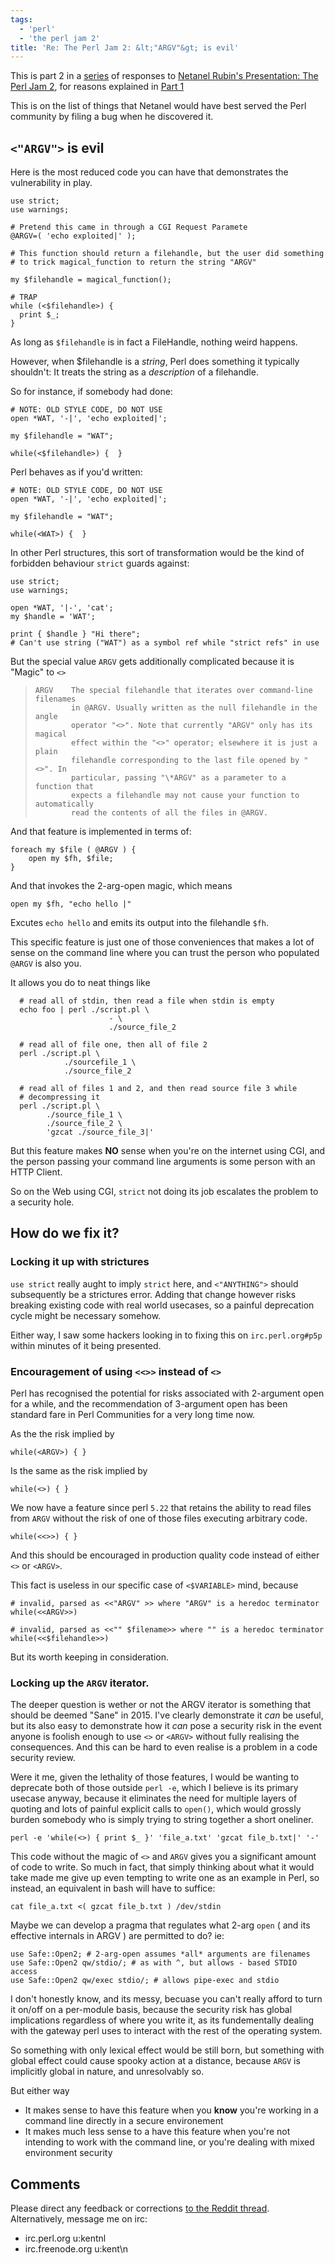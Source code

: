 ```yaml
---
tags:
  - 'perl'
  - 'the perl jam 2'
title: 'Re: The Perl Jam 2: &lt;"ARGV"&gt; is evil'
---
```


This is part 2 in a [series](/blog/tag/the-perl-jam-2) of responses to
[Netanel Rubin's Presentation: The Perl Jam 2](https://www.youtube.com/watch?v=eH_u3C2WwQ0),
for reasons explained in [Part 1](/blog/2015/12/31/re-the-perl-jam-2-cgi-sucks/)

This is on the list of things that Netanel would have best served the Perl
community by filing a bug when he discovered it.

## `<"ARGV">` is evil

Here is the most reduced code you can have that demonstrates the
vulnerability in play.

    use strict;
    use warnings;

    # Pretend this came in through a CGI Request Paramete
    @ARGV=( 'echo exploited|' );

    # This function should return a filehandle, but the user did something
    # to trick magical_function to return the string "ARGV"

    my $filehandle = magical_function();

    # TRAP
    while (<$filehandle>) {
      print $_;
    }

As long as `$filehandle` is in fact a FileHandle, nothing weird happens.

However, when $filehandle is a *string*, Perl does something it typically
shouldn't: It treats the string as a *description* of a filehandle.

So for instance, if somebody had done:

    # NOTE: OLD STYLE CODE, DO NOT USE
    open *WAT, '-|', 'echo exploited|';

    my $filehandle = "WAT";

    while(<$filehandle>) {  }

Perl behaves as if you'd written:

    # NOTE: OLD STYLE CODE, DO NOT USE
    open *WAT, '-|', 'echo exploited|';

    my $filehandle = "WAT";

    while(<WAT>) {  }

In other Perl structures, this sort of transformation would be the kind of
forbidden behaviour `strict` guards against:

    use strict;
    use warnings;

    open *WAT, '|-', 'cat';
    my $handle = 'WAT';

    print { $handle } "Hi there";
    # Can't use string ("WAT") as a symbol ref while "strict refs" in use

But the special value `ARGV` gets additionally complicated because it is
"Magic" to `<>`

>     ARGV    The special filehandle that iterates over command-line filenames
>             in @ARGV. Usually written as the null filehandle in the angle
>             operator "<>". Note that currently "ARGV" only has its magical
>             effect within the "<>" operator; elsewhere it is just a plain
>             filehandle corresponding to the last file opened by "<>". In
>             particular, passing "\*ARGV" as a parameter to a function that
>             expects a filehandle may not cause your function to automatically
>             read the contents of all the files in @ARGV.

And that feature is implemented in terms of:

    foreach my $file ( @ARGV ) {
        open my $fh, $file;
    }

And that invokes the 2-arg-open magic, which means

    open my $fh, "echo hello |"

Excutes `echo hello` and emits its output into the filehandle `$fh`.

This specific feature is just one of those conveniences that makes a lot of
sense on the command line where you can trust the person who populated
`@ARGV` is also you.

It allows you do to neat things like

      # read all of stdin, then read a file when stdin is empty
      echo foo | perl ./script.pl \
                          - \
                          ./source_file_2

      # read all of file one, then all of file 2
      perl ./script.pl \
                ./sourcefile_1 \
                ./source_file_2

      # read all of files 1 and 2, and then read source file 3 while
      # decompressing it
      perl ./script.pl \
            ./source_file_1 \
            ./source_file_2 \
            'gzcat ./source_file_3|'

But this feature makes **NO** sense when you're on the internet using CGI, and the person passing your command line arguments is some person with an HTTP Client.

So on the Web using CGI, `strict` not doing its job escalates the problem to a security hole.

## How do we fix it?

### Locking it up with strictures

`use strict` really aught to imply `strict` here, and `<"ANYTHING">` should subsequently be a strictures error. Adding that change however risks
breaking existing code with real world usecases, so a painful deprecation cycle might be necessary somehow.

Either way, I saw some hackers looking in to fixing this on `irc.perl.org#p5p` within minutes of it being presented.

### Encouragement of using `<<>>` instead of `<>`

Perl has recognised the potential for risks associated with 2-argument open for a while,
and the recommendation of 3-argument open has been standard fare in Perl Communities for a very long time now.

As the the risk implied by

    while(<ARGV>) { }

Is the same as the risk implied by

    while(<>) { }

We now have a feature since perl `5.22` that retains the ability to read files from `ARGV` without the risk
of one of those files executing arbitrary code.

    while(<<>>) { }

And this should be encouraged in production quality code instead of either `<>` or `<ARGV>`.

This fact is useless in our specific case of `<$VARIABLE>` mind, because

    # invalid, parsed as <<"ARGV" >> where "ARGV" is a heredoc terminator
    while(<<ARGV>>)

    # invalid, parsed as <<"" $filename>> where "" is a heredoc terminator
    while(<<$filehandle>>)

But its worth keeping in consideration.

### Locking up the `ARGV` iterator.

The deeper question is wether or not the ARGV iterator is something that should be deemed "Sane" in 2015.
I've clearly demonstrate it *can* be useful, but its also easy to demonstrate how it *can* pose a security
risk in the event anyone is foolish enough to use `<>` or `<ARGV>` without fully realising the consequences.
And this can be hard to even realise is a problem in a code security review.

Were it me, given the lethality of those features, I would be wanting to deprecate both of those outside `perl -e`,
which I believe is its primary usecase anyway, because it eliminates the need for multiple layers of quoting and lots
of painful explicit calls to `open()`, which would grossly burden somebody who is simply trying to string together a short oneliner.

    perl -e 'while(<>) { print $_ }' 'file_a.txt' 'gzcat file_b.txt|' '-'

This code without the magic of `<>` and `ARGV` gives you a significant amount of code to write.
So much in fact, that simply thinking about what it would take made me give up even tempting to write one as an example in Perl, so instead,
an equivalent in bash will have to suffice:

    cat file_a.txt <( gzcat file_b.txt ) /dev/stdin

Maybe we can develop a pragma that regulates what 2-arg `open` ( and its effective internals in ARGV ) are permitted to do?
ie:

    use Safe::Open2; # 2-arg-open assumes *all* arguments are filenames
    use Safe::Open2 qw/stdio/; # as with ^, but allows - based STDIO access
    use Safe::Open2 qw/exec stdio/; # allows pipe-exec and stdio

I don't honestly know, and its messy, becuase you can't really afford to turn it on/off on a per-module basis, because the security
risk has global implications regardless of where you write it, as its fundementally dealing with the gateway perl uses to interact with the rest
of the operating system.

So something with only lexical effect would be still born, but something with global effect could cause spooky action at a distance,
because `ARGV` is implicitly global in nature, and unresolvably so.

But either way

- It makes sense to have this feature when you **know** you're working in a command line directly in a secure environement
- It makes much less sense to a have this feature when you're not intending to work with the command line, or you're dealing with mixed environment security

## Comments

Please direct any feedback or corrections [to the Reddit thread](https://www.reddit.com/r/perl/comments/3yzkjq/re_the_perl_jam_2_argv_is_evil/). Alternatively, message me on irc:

  - irc.perl.org u:kentnl
  - irc.freenode.org u:kent\n
